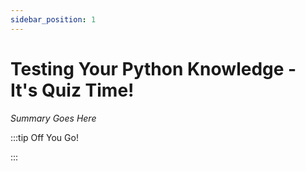 ```yaml
---
sidebar_position: 1
---
```


# Testing Your Python Knowledge - It's Quiz Time!

_Summary Goes Here_

:::tip Off You Go!

<QuestButton text="Happy Questing" link='' />

:::

